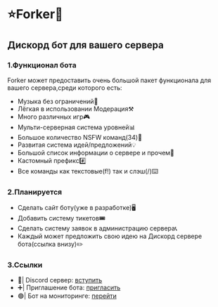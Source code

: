 # ⭐Forker🌟
## Дискорд бот для вашего сервера
### 1.Функционал бота
Forker может предоставить очень большой пакет функционала для вашего сервера,среди которого есть:
 - Музыка без ограничений🎵
 - Лёгкая в использовании Модерация⚒️
 - Много различных игр🎮
 - Мульти-серверная система уровней📊
 - Большое количество NSFW команд(34)🔞
 - Развитая система идей/предложений💡
 - Большой список информации о сервере и прочем📗
 - Кастомный префикс#️⃣
 - Все команды как текстовые(f!) так и слэш(/)⌨️
### 2.Планируется
 - Сделать сайт боту(уже в разработке)🖥️
 - Добавить систему тикетов🎟️
 - Сделать систему заявок в администрацию сервера📞
 - Каждый может предложить свою идею на Дискорд сервере бота(ссылка внизу)✏️
### 3.Ссылки
 - 🔵| Discord сервер: [вступить](https://discord.gg/KUe5jGNbJ9)
 - ➕| Приглашение бота: [пригласить](https://discord.com/api/oauth2/authorize?client_id=977877929029677066&permissions=8&scope=bot%20applications.commands)
 - 🟢| Бот на мониторинге: [перейти](https://boticord.top/bot/977877929029677066)
